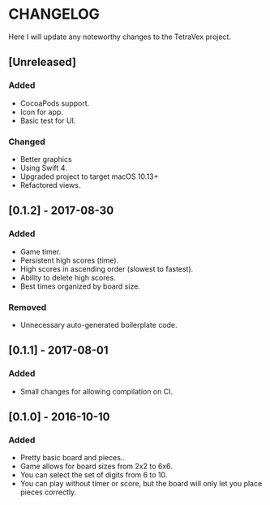 # CHANGELOG
Here I will update any noteworthy changes to the TetraVex project.

## [Unreleased]
### Added
- CocoaPods support.
- Icon for app.
- Basic test for UI.

### Changed
- Better graphics
- Using Swift 4.
- Upgraded project to target macOS 10.13+
- Refactored views.

## [0.1.2] - 2017-08-30
### Added
- Game timer.
- Persistent high scores (time).
- High scores in ascending order (slowest to fastest).
- Ability to delete high scores.
- Best times organized by board size.

### Removed
- Unnecessary auto-generated boilerplate code.

## [0.1.1] - 2017-08-01
### Added
- Small changes for allowing compilation on CI.

## [0.1.0] - 2016-10-10
### Added
- Pretty basic board and pieces..
- Game allows for board sizes from 2x2 to 6x6.
- You can select the set of digits from 6 to 10.
- You can play without timer or score, but the board will only let you place pieces
correctly.
